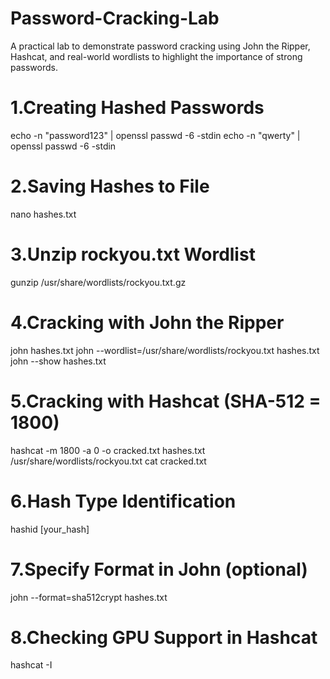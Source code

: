 # Password-Cracking-Lab

  A practical lab to demonstrate password cracking using John the Ripper, Hashcat, and real-world wordlists to highlight the importance of strong passwords.

# 1.Creating Hashed Passwords
  echo -n "password123" | openssl passwd -6 -stdin
  echo -n "qwerty" | openssl passwd -6 -stdin

# 2.Saving Hashes to File
  nano hashes.txt

# 3.Unzip rockyou.txt Wordlist
  gunzip /usr/share/wordlists/rockyou.txt.gz

# 4.Cracking with John the Ripper
  john hashes.txt
  john --wordlist=/usr/share/wordlists/rockyou.txt hashes.txt
  john --show hashes.txt

# 5.Cracking with Hashcat (SHA-512 = 1800)
  hashcat -m 1800 -a 0 -o cracked.txt hashes.txt /usr/share/wordlists/rockyou.txt
  cat cracked.txt

# 6.Hash Type Identification
  hashid [your_hash]

# 7.Specify Format in John (optional)
  john --format=sha512crypt hashes.txt

# 8.Checking GPU Support in Hashcat
  hashcat -I
